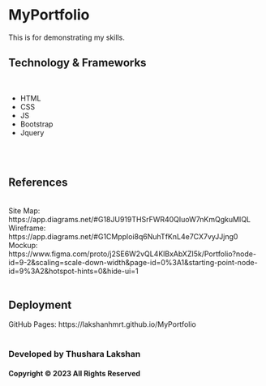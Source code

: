 # MyPortfolio
This is for demonstrating my skills. 
<h2>Technology & Frameworks</h2>
<br>
<ul>
  <li>HTML</li>
  <li>CSS</li>
  <li>JS</li>
  <li>Bootstrap</li>
  <li>Jquery</li>
</ul>
<br>
<br>
<h2>References</h2>
<br>
Site Map: https://app.diagrams.net/#G18JU919THSrFWR40QIuoW7nKmQgkuMIQL<br>
Wireframe: https://app.diagrams.net/#G1CMpploi8q6NuhTfKnL4e7CX7vyJJjng0<br>
Mockup: https://www.figma.com/proto/j2SE6W2vQL4KlBxAbXZI5k/Portfolio?node-id=9-2&scaling=scale-down-width&page-id=0%3A1&starting-point-node-id=9%3A2&hotspot-hints=0&hide-ui=1<br>
<br>
<h2>Deployment</h2>
GitHub Pages: https://lakshanhmrt.github.io/MyPortfolio
<br>
<br>
<h3>Developed by Thushara Lakshan</h2>
<h4>Copyright © 2023 All Rights Reserved</h4>
